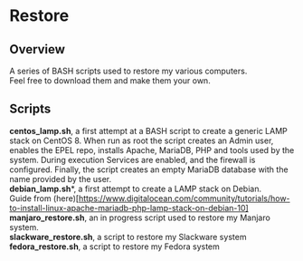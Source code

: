 # Restore

## Overview
A series of BASH scripts used to restore my various computers. <br>
Feel free to download them and make them your own. <br>

## Scripts 
**centos_lamp.sh**, a first attempt at a BASH script to create a generic LAMP stack on CentOS 8. 
When run as root the script creates an Admin user, enables the EPEL repo, installs Apache, MariaDB, PHP 
and tools used by the system. During execution Services are enabled, and the firewall is configured. 
Finally, the script creates an empty MariaDB database with the name provided by the user. <br>
**debian_lamp.sh***, a first attempt to create a LAMP stack on Debian. <br>
Guide from (here)[https://www.digitalocean.com/community/tutorials/how-to-install-linux-apache-mariadb-php-lamp-stack-on-debian-10]<br>
**manjaro_restore.sh**, an in progress script used to restore my Manjaro system. <br>
**slackware_restore.sh**, a script to restore my Slackware system <br>
**fedora_restore.sh**, a script to restore my Fedora system <br>
